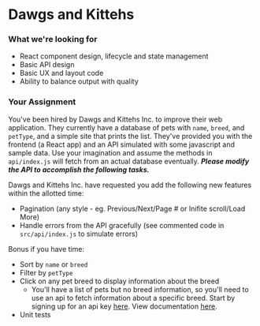 # Dawgs and Kittehs

### What we're looking for
- React component design, lifecycle and state management
- Basic API design
- Basic UX and layout code
- Ability to balance output with quality

### Your Assignment

You've been hired by Dawgs and Kittehs Inc. to improve their web application. They currently have a database of pets with `name`, `breed`, and `petType`, and a simple site that prints the list. They've provided you with the frontend (a React app) and an API simulated with some javascript and sample data. Use your imagination and assume the methods in `api/index.js` will fetch from an actual database eventually. <strong>*Please modify the API to accomplish the following tasks.*</strong>

Dawgs and Kittehs Inc. have requested you add the following new features within the allotted time:

- Pagination (any style - eg. Previous/Next/Page # or Inifite scroll/Load More)
- Handle errors from the API gracefully (see commented code in `src/api/index.js` to simulate errors)

Bonus if you have time:
- Sort by `name` or `breed`
- Filter by `petType`
- Click on any pet breed to display information about the breed
  - You'll have a list of pets but no breed information, so you'll need to use an api to fetch information about a specific breed. Start by signing up for an api key [here](https://thedogapi.com/). View documentation [here](https://documenter.getpostman.com/view/4016432/the-dog-api/RW81vZ4Z).
- Unit tests
